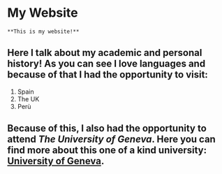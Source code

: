 # My Website
	**This is my website!**
  ## Here I talk about my academic and personal history! As you can see I love languages and because of that I had the opportunity to visit:
1. Spain
2. The UK
3. Perù
## Because of this, I also had the opportunity to attend *The University of Geneva*. Here you can find more about this one of a kind university: [University of Geneva](https://www.unige.ch/).

